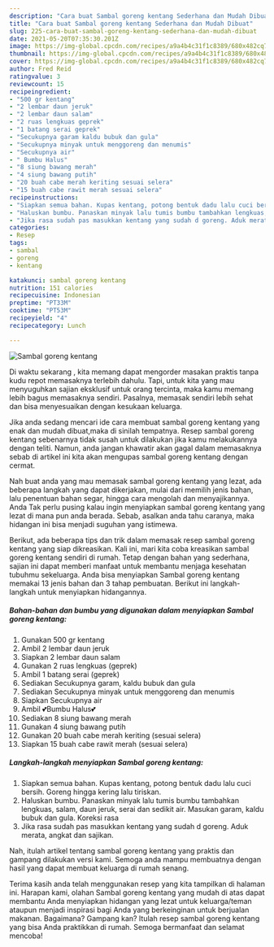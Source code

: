 ```yaml
---
description: "Cara buat Sambal goreng kentang Sederhana dan Mudah Dibuat"
title: "Cara buat Sambal goreng kentang Sederhana dan Mudah Dibuat"
slug: 225-cara-buat-sambal-goreng-kentang-sederhana-dan-mudah-dibuat
date: 2021-05-20T07:35:30.201Z
image: https://img-global.cpcdn.com/recipes/a9a4b4c31f1c8389/680x482cq70/sambal-goreng-kentang-foto-resep-utama.jpg
thumbnail: https://img-global.cpcdn.com/recipes/a9a4b4c31f1c8389/680x482cq70/sambal-goreng-kentang-foto-resep-utama.jpg
cover: https://img-global.cpcdn.com/recipes/a9a4b4c31f1c8389/680x482cq70/sambal-goreng-kentang-foto-resep-utama.jpg
author: Fred Reid
ratingvalue: 3
reviewcount: 15
recipeingredient:
- "500 gr kentang"
- "2 lembar daun jeruk"
- "2 lembar daun salam"
- "2 ruas lengkuas geprek"
- "1 batang serai geprek"
- "Secukupnya garam kaldu bubuk dan gula"
- "Secukupnya minyak untuk menggoreng dan menumis"
- "Secukupnya air"
- " Bumbu Halus"
- "8 siung bawang merah"
- "4 siung bawang putih"
- "20 buah cabe merah keriting sesuai selera"
- "15 buah cabe rawit merah sesuai selera"
recipeinstructions:
- "Siapkan semua bahan. Kupas kentang, potong bentuk dadu lalu cuci bersih. Goreng hingga kering lalu tiriskan."
- "Haluskan bumbu. Panaskan minyak lalu tumis bumbu tambahkan lengkuas, salam, daun jeruk, serai dan sedikit air. Masukan garam, kaldu bubuk dan gula. Koreksi rasa"
- "Jika rasa sudah pas masukkan kentang yang sudah d goreng. Aduk merata, angkat dan sajikan."
categories:
- Resep
tags:
- sambal
- goreng
- kentang

katakunci: sambal goreng kentang 
nutrition: 151 calories
recipecuisine: Indonesian
preptime: "PT33M"
cooktime: "PT53M"
recipeyield: "4"
recipecategory: Lunch

---
```



![Sambal goreng kentang](https://img-global.cpcdn.com/recipes/a9a4b4c31f1c8389/680x482cq70/sambal-goreng-kentang-foto-resep-utama.jpg)

Di waktu  sekarang , kita memang dapat mengorder masakan praktis tanpa kudu repot memasaknya terlebih dahulu. Tapi, untuk kita yang mau menyuguhkan sajian eksklusif untuk orang tercinta, maka kamu memang lebih bagus memasaknya sendiri. Pasalnya, memasak sendiri lebih sehat dan bisa menyesuaikan dengan kesukaan keluarga.

Jika anda sedang mencari ide cara membuat sambal goreng kentang yang enak dan mudah dibuat,maka di sinilah tempatnya. Resep sambal goreng kentang  sebenarnya tidak susah untuk dilakukan jika kamu melakukannya dengan teliti. Namun, anda jangan khawatir akan gagal dalam memasaknya 
sebab di artikel ini kita akan mengupas sambal goreng kentang dengan cermat.  



Nah buat anda yang mau memasak sambal goreng kentang yang lezat, ada beberapa langkah yang dapat dikerjakan, mulai dari memilih jenis bahan, lalu penentuan bahan segar, hingga cara mengolah dan menyajikannya. Anda Tak perlu pusing kalau ingin menyiapkan sambal goreng kentang yang lezat di mana pun anda berada. Sebab, asalkan anda  tahu caranya, maka hidangan ini bisa menjadi suguhan yang istimewa.

Berikut, ada beberapa tips dan trik dalam memasak resep sambal goreng kentang yang siap dikreasikan. Kali ini, mari kita coba kreasikan sambal goreng kentang sendiri di rumah. Tetap dengan bahan yang sederhana, sajian ini dapat memberi manfaat untuk membantu menjaga kesehatan tubuhmu sekeluarga. Anda bisa menyiapkan Sambal goreng kentang memakai 13 jenis bahan dan 3 tahap pembuatan. Berikut ini langkah-langkah untuk menyiapkan hidangannya.

<!--inarticleads1-->

##### Bahan-bahan dan bumbu yang digunakan dalam menyiapkan Sambal goreng kentang:

1. Gunakan 500 gr kentang
1. Ambil 2 lembar daun jeruk
1. Siapkan 2 lembar daun salam
1. Gunakan 2 ruas lengkuas (geprek)
1. Ambil 1 batang serai (geprek)
1. Sediakan Secukupnya garam, kaldu bubuk dan gula
1. Sediakan Secukupnya minyak untuk menggoreng dan menumis
1. Siapkan Secukupnya air
1. Ambil  💕Bumbu Halus💕
1. Sediakan 8 siung bawang merah
1. Gunakan 4 siung bawang putih
1. Gunakan 20 buah cabe merah keriting (sesuai selera)
1. Siapkan 15 buah cabe rawit merah (sesuai selera)




<!--inarticleads2-->

##### Langkah-langkah menyiapkan Sambal goreng kentang:

1. Siapkan semua bahan. Kupas kentang, potong bentuk dadu lalu cuci bersih. Goreng hingga kering lalu tiriskan.
1. Haluskan bumbu. Panaskan minyak lalu tumis bumbu tambahkan lengkuas, salam, daun jeruk, serai dan sedikit air. Masukan garam, kaldu bubuk dan gula. Koreksi rasa
1. Jika rasa sudah pas masukkan kentang yang sudah d goreng. Aduk merata, angkat dan sajikan.




Nah, itulah artikel tentang  sambal goreng kentang  yang praktis dan gampang dilakukan versi kami. Semoga anda mampu membuatnya dengan hasil yang dapat membuat keluarga di rumah senang. 

Terima kasih anda telah menggunakan resep yang kita tampilkan di halaman ini. Harapan kami, olahan  Sambal goreng kentang yang mudah di atas dapat membantu Anda menyiapkan hidangan yang lezat untuk keluarga/teman ataupun menjadi inspirasi bagi Anda yang berkeinginan untuk berjualan makanan. Bagaimana? Gampang kan? Itulah resep sambal goreng kentang yang bisa Anda praktikkan di rumah. Semoga bermanfaat dan selamat mencoba!

